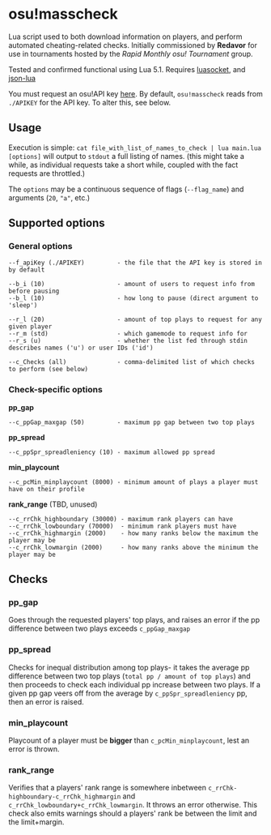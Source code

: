 # osu!masscheck
Lua script used to both download information on players, and perform automated cheating-related checks.
Initially commissioned by **Redavor** for use in tournaments hosted by the _Rapid Monthly osu! Tournament_ group.

Tested and confirmed functional using Lua 5.1.
Requires [luasocket](https://luarocks.org/modules/luarocks/luasocket), and [json-lua](https://luarocks.org/modules/jiyinyiyong/json-lua)

You must request an osu!API key [here](https://osu.ppy.sh/p/api). By default, `osu!masscheck` reads from `./APIKEY` for the API key.
To alter this, see below.

## Usage
Execution is simple: `cat file_with_list_of_names_to_check | lua main.lua [options]` will output to `stdout` a full listing of names. (this might take a while, as individual requests take a short while, coupled with the fact requests are throttled.)

The `options` may be a continuous sequence of flags (`--flag_name`) and arguments (`20`, `"a"`, etc.)

## Supported options
### General options
```
--f_apiKey (./APIKEY)         - the file that the API key is stored in by default

--b_i (10)                    - amount of users to request info from before pausing
--b_l (10)                    - how long to pause (direct argument to 'sleep')

--r_l (20)                    - amount of top plays to request for any given player
--r_m (std)                   - which gamemode to request info for
--r_s (u)                     - whether the list fed through stdin describes names ('u') or user IDs ('id')

--c_Checks (all)              - comma-delimited list of which checks to perform (see below)
```
### Check-specific options
**pp_gap**
```
--c_ppGap_maxgap (50)         - maximum pp gap between two top plays
```
**pp_spread**
```
--c_ppSpr_spreadleniency (10) - maximum allowed pp spread
```
**min_playcount**
```
--c_pcMin_minplaycount (8000) - minimum amount of plays a player must have on their profile
```
**rank_range** (TBD, unused)
```
--c_rrChk_highboundary (30000) - maximum rank players can have
--c_rrChk_lowboundary (70000)  - minimum rank players must have
--c_rrChk_highmargin (2000)    - how many ranks below the maximum the player may be
--c_rrChk_lowmargin (2000)     - how many ranks above the minimum the player may be
```
## Checks
### pp_gap
Goes through the requested players' top plays, and raises an error if the pp difference between two plays exceeds `c_ppGap_maxgap`
### pp_spread
Checks for inequal distribution among top plays- it takes the average pp difference between two top plays (`total pp / amount of top plays`) and then proceeds to check each individual pp increase between two plays. If a given pp gap veers off from the average by `c_ppSpr_spreadleniency` pp, then an error is raised.
### min_playcount
Playcount of a player must be **bigger** than `c_pcMin_minplaycount`, lest an error is thrown.
### rank_range
Verifies that a players' rank range is somewhere inbetween `c_rrChk-highboundary-c_rrChk_highmargin` and `c_rrChk_lowboundary+c_rrChk_lowmargin`. It throws an error otherwise.
This check also emits warnings should a players' rank be between the limit and the limit+margin.
